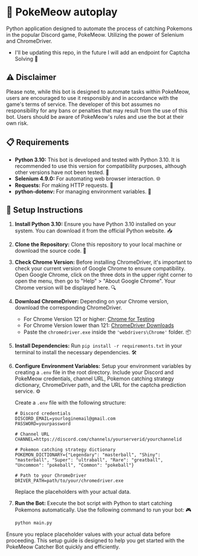 # 🤖 PokeMeow autoplay

Python application designed to automate the process of catching Pokemons in the popular Discord game, PokeMeow. Utilizing the power of Selenium and ChromeDriver.
- I'll be updating this repo, in the future I will add an endpoint for Captcha Solving 🧩

## ⚠️ Disclaimer
Please note, while this bot is designed to automate tasks within PokeMeow, users are encouraged to use it responsibly and in accordance with the game's terms of service. The developer of this bot assumes no responsibility for any bans or penalties that may result from the use of this bot. Users should be aware of PokeMeow's rules and use the bot at their own risk.

## 📋 Requirements
- **Python 3.10:** This bot is developed and tested with Python 3.10. It is recommended to use this version for compatibility purposes, although other versions have not been tested. 🐍
- **Selenium 4.9.0:** For automating web browser interaction. 🌐
- **Requests:** For making HTTP requests. 📡
- **python-dotenv:** For managing environment variables. 🔑

## 🚀 Setup Instructions

1. **Install Python 3.10:** Ensure you have Python 3.10 installed on your system. You can download it from the official Python website. 📥
2. **Clone the Repository:** Clone this repository to your local machine or download the source code. 📂
3. **Check Chrome Version:** Before installing ChromeDriver, it's important to check your current version of Google Chrome to ensure compatibility. Open Google Chrome, click on the three dots in the upper right corner to open the menu, then go to "Help" > "About Google Chrome". Your Chrome version will be displayed here. 🔍
4. **Download ChromeDriver:** Depending on your Chrome version, download the corresponding ChromeDriver.
   - For Chrome Version 121 or higher: [Chrome for Testing](https://googlechromelabs.github.io/chrome-for-testing/)
   - For Chrome Version lower than 121: [ChromeDriver Downloads](https://chromedriver.chromium.org/downloads)
   - Paste the `chromedriver.exe` inside the `'webdrivers\Chrome'` folder. 📦
5. **Install Dependencies:** Run `pip install -r requirements.txt` in your terminal to install the necessary dependencies. 🛠️
6. **Configure Environment Variables:** Setup your environment variables by creating a `.env` file in the root directory. Include your Discord and PokeMeow credentials, channel URL, Pokemon catching strategy dictionary, ChromeDriver path, and the URL for the captcha prediction service. ⚙️

    Create a `.env` file with the following structure:

    ```plaintext
    # Discord credentials
    DISCORD_EMAIL=yourloginemail@gmail.com
    PASSWORD=yourpassword

    # Channel URL
    CHANNEL=https://discord.com/channels/yourserverid/yourchannelid

    # Pokemon catching strategy dictionary
    POKEMON_DICTIONARY={"Legendary": "masterball", "Shiny": "masterball", "Super": "ultraball", "Rare": "greatball", "Uncommon": "pokeball", "Common": "pokeball"}

    # Path to your ChromeDriver
    DRIVER_PATH=path/to/your/chromedriver.exe
    ```

    Replace the placeholders with your actual data.

7. **Run the Bot:** Execute the bot script with Python to start catching Pokemons automatically. Use the following command to run your bot: 🎮

    ```bash
    python main.py
    ```

Ensure you replace placeholder values with your actual data before proceeding. This setup guide is designed to help you get started with the PokeMeow Catcher Bot quickly and efficiently.
